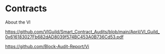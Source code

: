 # Contracts
About the VI

https://github.com/VIGuild/Smart_Contract_Audits/blob/main/April/VI_Guild_0x616183027Fb682dAD8039f574BC453A0B736Cd53.pdf

https://github.com/Block-Audit-Report/Vi
